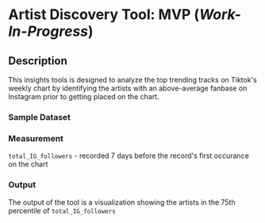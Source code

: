 # Artist Discovery Tool: MVP (*Work-In-Progress*)

## Description
This insights tools is designed to analyze the top trending tracks on Tiktok's weekly chart by identifying the artists with an above-average fanbase on Instagram prior to getting placed on the chart.

### Sample Dataset

### Measurement

`total_IG_followers` - recorded 7 days before the record's first occurance on the chart

### Output

The output of the tool is a visualization showing the artists in the 75th percentile of `total_IG_followers`
